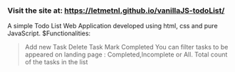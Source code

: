 ### Visit the site at: https://letmetnl.github.io/vanillaJS-todoList/

A simple Todo List Web Application developed using html, css and pure JavaScript.
$Functionalities:

> Add new Task
> Delete Task
> Mark Completed
> You can filter tasks to be appeared on landing page :
> Completed,Incomplete or All.
> Total count of the tasks in the list
